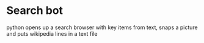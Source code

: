 # Search bot

python opens up a search browser with key items from text, snaps a picture and puts wikipedia lines in a text file


